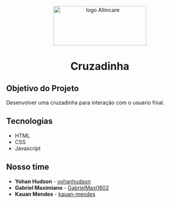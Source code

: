 <p align="center">
    <img 
      src="https://i.imgur.com/8fDd3yj.png"
      alt="logo Allincare" 
      width="250" 
      height="106"
    />
</p>
<h1 align="center">Cruzadinha</h1>

## Objetivo do Projeto
Desenvolver uma cruzadinha para interação com o usuario final. 

## Tecnologias
- HTML 
- CSS 
- Javascript 


## Nosso time
- **Yohan Hudson** - [yohanhudson](https://github.com/yohanhudson)
- **Gabriel Maximiano** - [GabrielMaxi1602](https://github.com/GabrielMaxi1602)
- **Kauan Mendes** - [kauan-mendes](https://github.com/kauan-mendes)
 
